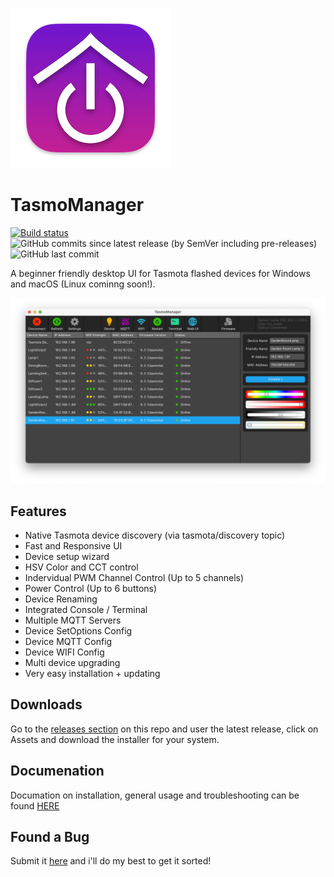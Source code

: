![Alt text](resources/appicon.png?raw=true "TasmoManager")

# TasmoManager

[![Build status](https://ci.appveyor.com/api/projects/status/cr51v0y2shticljs?svg=true)](https://ci.appveyor.com/project/tom-23/tasmomanager)
![GitHub commits since latest release (by SemVer including pre-releases)](https://img.shields.io/github/commits-since/tom-23/tasmomanager/latest?include_prereleases)
![GitHub last commit](https://img.shields.io/github/last-commit/tom-23/tasmomanager)

A beginner friendly desktop UI for Tasmota flashed devices for Windows and macOS (Linux cominng soon!).

![TasmoManager Screenshot](resources/screenshots/MainWindow.png?raw=true "TasmoManager Screenshot")

## Features

-   Native Tasmota device discovery (via tasmota/discovery topic)
-   Fast and Responsive UI
-   Device setup wizard
-   HSV Color and CCT control
-   Indervidual PWM Channel Control (Up to 5 channels)
-   Power Control (Up to 6 buttons)
-   Device Renaming
-   Integrated Console / Terminal
-   Multiple MQTT Servers
-   Device SetOptions Config
-   Device MQTT Config
-   Device WIFI Config
-   Multi device upgrading
-   Very easy installation + updating

## Downloads

Go to the [releases section](https://github.com/tom-23/TasmoManager/releases) on this repo and user the latest release, click on Assets and download the installer for your system.

## Documenation

Documation on installation, general usage and troubleshooting can be found [HERE](https://tom-23.github.io/tasmomanager-docs/)

## Found a Bug

Submit it [here](https://github.com/tom-23/TasmoManager/issues) and i'll do my best to get it sorted!
